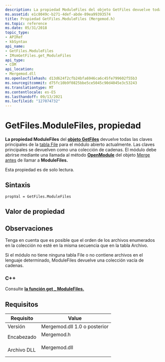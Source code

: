 ```yaml
---
description: La propiedad ModuleFiles del objeto GetFiles devuelve todas las claves principales de la tabla File para el módulo abierto actualmente.
ms.assetid: e1c8049c-b271-4def-abde-89ea99393574
title: Propiedad GetFiles.ModuleFiles (Mergemod.h)
ms.topic: reference
ms.date: 05/31/2018
topic_type:
- APIRef
- kbSyntax
api_name:
- GetFiles.ModuleFiles
- IMsmGetFiles.get_ModuleFiles
api_type:
- COM
api_location:
- Mergemod.dll
ms.openlocfilehash: d13d624f2cfb24bfa6946ca6c45fe799602f55b3
ms.sourcegitcommit: d75fc10b9f0825bbe5ce5045c90d4045e3c53243
ms.translationtype: MT
ms.contentlocale: es-ES
ms.lasthandoff: 09/13/2021
ms.locfileid: "127074732"
---
```

# <a name="getfilesmodulefiles-property"></a>GetFiles.ModuleFiles, propiedad

**La propiedad ModuleFiles** del [**objeto GetFiles**](getfiles-object.md) devuelve todas las claves principales de la [tabla File](file-table.md) para el módulo abierto actualmente. Las claves principales se devuelven como una colección de cadenas. El módulo debe abrirse mediante una llamada al método [**OpenModule**](merge-openmodule.md) del objeto [Merge antes](merge-object.md) de llamar a **ModuleFiles.**

Esta propiedad es de solo lectura.

## <a name="syntax"></a>Sintaxis


```JScript
propVal = GetFiles.ModuleFiles
```



## <a name="property-value"></a>Valor de propiedad

## <a name="remarks"></a>Observaciones

Tenga en cuenta que es posible que el orden de los archivos enumerados en la colección no esté en la misma secuencia que en la tabla Archivo.

Si el módulo no tiene ninguna tabla File o no contiene archivos en el lenguaje determinado, ModuleFiles devuelve una colección vacía de cadenas.

### <a name="c"></a>C++

Consulte [**la función get \_ ModuleFiles.**](/windows/win32/api/mergemod/nf-mergemod-imsmgetfiles-get_modulefiles)

## <a name="requirements"></a>Requisitos



| Requisito | Value |
|--------------------|-----------------------------------------------------------------------------------------|
| Versión<br/> | Mergemod.dll 1.0 o posterior<br/>                                                    |
| Encabezado<br/>  | <dl> <dt>Mergemod.h</dt> </dl>   |
| Archivo DLL<br/>     | <dl> <dt>Mergemod.dll</dt> </dl> |



 

 
